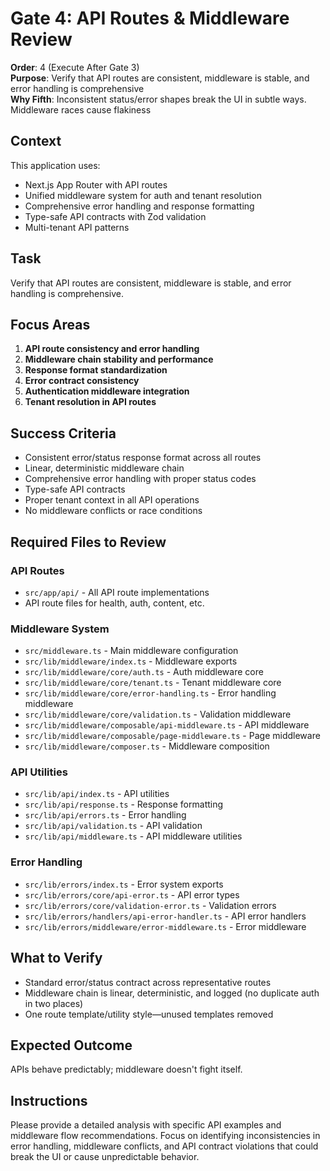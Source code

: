 # Gate 4: API Routes & Middleware Review

**Order**: 4 (Execute After Gate 3)  
**Purpose**: Verify that API routes are consistent, middleware is stable, and error handling is comprehensive  
**Why Fifth**: Inconsistent status/error shapes break the UI in subtle ways. Middleware races cause flakiness

## Context

This application uses:

- Next.js App Router with API routes
- Unified middleware system for auth and tenant resolution
- Comprehensive error handling and response formatting
- Type-safe API contracts with Zod validation
- Multi-tenant API patterns

## Task

Verify that API routes are consistent, middleware is stable, and error handling is comprehensive.

## Focus Areas

1. **API route consistency and error handling**
2. **Middleware chain stability and performance**
3. **Response format standardization**
4. **Error contract consistency**
5. **Authentication middleware integration**
6. **Tenant resolution in API routes**

## Success Criteria

- Consistent error/status response format across all routes
- Linear, deterministic middleware chain
- Comprehensive error handling with proper status codes
- Type-safe API contracts
- Proper tenant context in all API operations
- No middleware conflicts or race conditions

## Required Files to Review

### API Routes

- `src/app/api/` - All API route implementations
- API route files for health, auth, content, etc.

### Middleware System

- `src/middleware.ts` - Main middleware configuration
- `src/lib/middleware/index.ts` - Middleware exports
- `src/lib/middleware/core/auth.ts` - Auth middleware core
- `src/lib/middleware/core/tenant.ts` - Tenant middleware core
- `src/lib/middleware/core/error-handling.ts` - Error handling middleware
- `src/lib/middleware/core/validation.ts` - Validation middleware
- `src/lib/middleware/composable/api-middleware.ts` - API middleware
- `src/lib/middleware/composable/page-middleware.ts` - Page middleware
- `src/lib/middleware/composer.ts` - Middleware composition

### API Utilities

- `src/lib/api/index.ts` - API utilities
- `src/lib/api/response.ts` - Response formatting
- `src/lib/api/errors.ts` - Error handling
- `src/lib/api/validation.ts` - API validation
- `src/lib/api/middleware.ts` - API middleware utilities

### Error Handling

- `src/lib/errors/index.ts` - Error system exports
- `src/lib/errors/core/api-error.ts` - API error types
- `src/lib/errors/core/validation-error.ts` - Validation errors
- `src/lib/errors/handlers/api-error-handler.ts` - API error handlers
- `src/lib/errors/middleware/error-middleware.ts` - Error middleware

## What to Verify

- Standard error/status contract across representative routes
- Middleware chain is linear, deterministic, and logged (no duplicate auth in two places)
- One route template/utility style—unused templates removed

## Expected Outcome

APIs behave predictably; middleware doesn't fight itself.

## Instructions

Please provide a detailed analysis with specific API examples and middleware flow recommendations. Focus on identifying inconsistencies in error handling, middleware conflicts, and API contract violations that could break the UI or cause unpredictable behavior.
